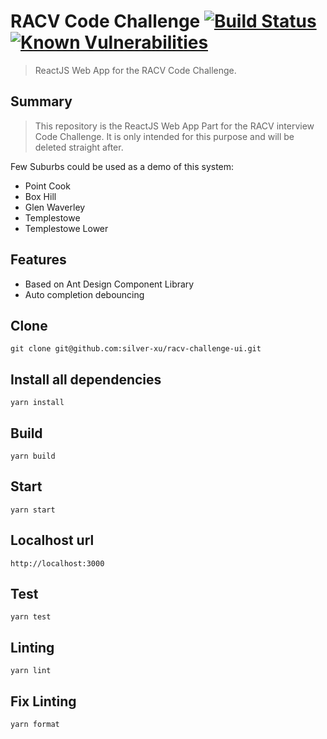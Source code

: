 # RACV Code Challenge [![Build Status](https://travis-ci.org/silver-xu/racv-challenge-ui.svg?branch=master)](https://travis-ci.org/silver-xu/racv-challenge-ui) [![Known Vulnerabilities](https://snyk.io/test/github/silver-xu/racv-challenge-api/badge.svg?targetFile=package.json)](https://snyk.io/test/github/silver-xu/racv-challenge-ui?targetFile=package.json)

> ReactJS Web App for the RACV Code Challenge.

## Summary

> This repository is the ReactJS Web App Part for the RACV interview Code Challenge. It is only intended for this purpose and will be deleted straight after.

Few Suburbs could be used as a demo of this system:

- Point Cook
- Box Hill
- Glen Waverley
- Templestowe
- Templestowe Lower

## Features

- Based on Ant Design Component Library
- Auto completion debouncing

## Clone

```shell
git clone git@github.com:silver-xu/racv-challenge-ui.git
```

## Install all dependencies

```
yarn install
```

## Build

```
yarn build
```

## Start

```
yarn start
```

## Localhost url

```
http://localhost:3000
```

## Test

```
yarn test
```

## Linting

```
yarn lint
```

## Fix Linting

```
yarn format
```

